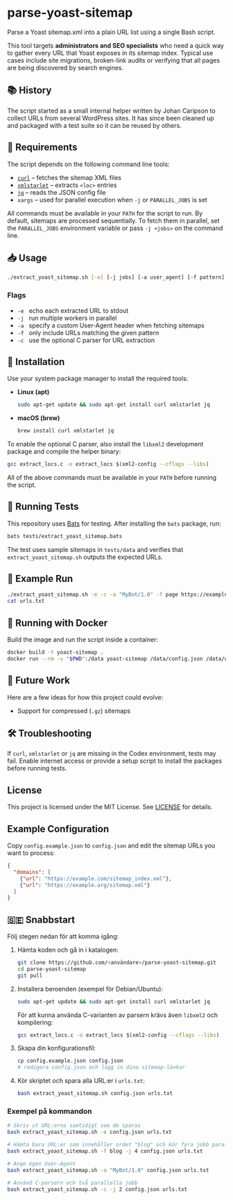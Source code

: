 # parse-yoast-sitemap
Parse a Yoast sitemap.xml into a plain URL list using a single Bash script.

This tool targets **administrators and SEO specialists** who need a quick way
to gather every URL that Yoast exposes in its sitemap index.  Typical use cases
include site migrations, broken-link audits or verifying that all pages are
being discovered by search engines.

## 📚 History

The script started as a small internal helper written by Johan Caripson to
collect URLs from several WordPress sites.  It has since been cleaned up and
packaged with a test suite so it can be reused by others.

## 📝 Requirements

The script depends on the following command line tools:

* [`curl`](https://curl.se/) – fetches the sitemap XML files
* [`xmlstarlet`](https://xmlstar.sourceforge.net) – extracts `<loc>` entries
* [`jq`](https://stedolan.github.io/jq/) – reads the JSON config file
* `xargs` – used for parallel execution when `-j` or `PARALLEL_JOBS` is set

All commands must be available in your `PATH` for the script to run. By
default, sitemaps are processed sequentially. To fetch them in parallel, set the
`PARALLEL_JOBS` environment variable or pass `-j <jobs>` on the command line.

## 📥 Usage

```bash
./extract_yoast_sitemap.sh [-e] [-j jobs] [-a user_agent] [-f pattern] <config_file> <output_file>
```

### Flags

* `-e` &nbsp; echo each extracted URL to stdout
* `-j` &nbsp; run multiple workers in parallel
* `-a` &nbsp; specify a custom User-Agent header when fetching sitemaps
* `-f` &nbsp; only include URLs matching the given pattern
* `-c` &nbsp; use the optional C parser for URL extraction

## 🚀 Installation

Use your system package manager to install the required tools:

* **Linux (apt)**

  ```bash
  sudo apt-get update && sudo apt-get install curl xmlstarlet jq
  ```

* **macOS (brew)**

  ```bash
  brew install curl xmlstarlet jq
  ```

To enable the optional C parser, also install the `libxml2` development
package and compile the helper binary:

```bash
gcc extract_locs.c -o extract_locs $(xml2-config --cflags --libs)
```

All of the above commands must be available in your `PATH` before running the script.


## 🧪 Running Tests

This repository uses [Bats](https://github.com/bats-core/bats-core) for testing. After installing the `bats` package, run:

```bash
bats tests/extract_yoast_sitemap.bats
```


The test uses sample sitemaps in `tests/data` and verifies that `extract_yoast_sitemap.sh` outputs the expected URLs.

## 📝 Example Run

```bash
./extract_yoast_sitemap.sh -e -c -a "MyBot/1.0" -f page https://example.com/sitemap_index.xml urls.txt
cat urls.txt
```

## 🐳 Running with Docker

Build the image and run the script inside a container:

```bash
docker build -t yoast-sitemap .
docker run --rm -v "$PWD":/data yoast-sitemap /data/config.json /data/urls.txt
```

## 🔭 Future Work

Here are a few ideas for how this project could evolve:

* Support for compressed (`.gz`) sitemaps


## 🛠️ Troubleshooting

If `curl`, `xmlstarlet` or `jq` are missing in the Codex environment, tests may fail. Enable internet access or provide a setup script to install the packages before running tests.

## License

This project is licensed under the MIT License. See [LICENSE](LICENSE) for details.

## Example Configuration

Copy `config.example.json` to `config.json` and edit the sitemap URLs you want to process:

```json
{
  "domains": [
    {"url": "https://example.com/sitemap_index.xml"},
    {"url": "https://example.org/sitemap.xml"}
  ]
}
```

## 🇸🇪 Snabbstart

Följ stegen nedan för att komma igång:

1. Hämta koden och gå in i katalogen:
   ```bash
   git clone https://github.com/<användare>/parse-yoast-sitemap.git
   cd parse-yoast-sitemap
   git pull
   ```
2. Installera beroenden (exempel för Debian/Ubuntu):
   ```bash
   sudo apt-get update && sudo apt-get install curl xmlstarlet jq
   ```
   För att kunna använda C-varianten av parsern krävs även `libxml2` och kompilering:
   ```bash
   gcc extract_locs.c -o extract_locs $(xml2-config --cflags --libs)
   ```
3. Skapa din konfigurationsfil:
   ```bash
   cp config.example.json config.json
   # redigera config.json och lägg in dina sitemap-länkar
   ```
4. Kör skriptet och spara alla URL:er i `urls.txt`:
   ```bash
   bash extract_yoast_sitemap.sh config.json urls.txt
   ```

### Exempel på kommandon

```bash
# Skriv ut URL:erna samtidigt som de sparas
bash extract_yoast_sitemap.sh -e config.json urls.txt

# Hämta bara URL:er som innehåller ordet "blog" och kör fyra jobb parallellt
bash extract_yoast_sitemap.sh -f blog -j 4 config.json urls.txt

# Ange egen User-Agent
bash extract_yoast_sitemap.sh -a "MyBot/1.0" config.json urls.txt

# Använd C-parsern och två parallella jobb
bash extract_yoast_sitemap.sh -c -j 2 config.json urls.txt
```

